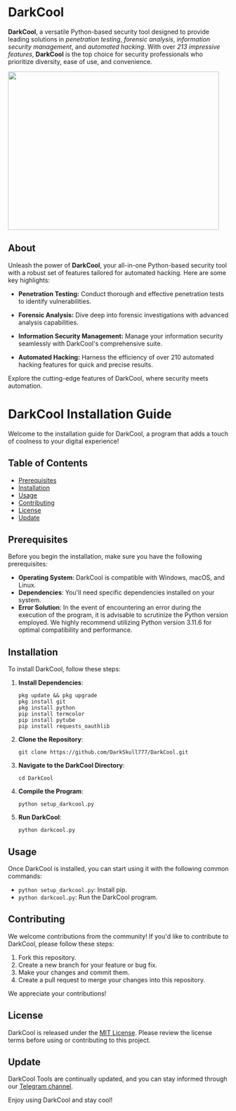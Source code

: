 
# DarkCool

**DarkCool**, a versatile Python-based security tool designed to provide leading solutions in _penetration testing_, _forensic analysis_, _information security management_, and _automated hacking_. With over _213 impressive features_, **DarkCool** is the top choice for security professionals who prioritize diversity, ease of use, and convenience.

<img src="https://github.com/DarkSkull777/DarkCool/raw/main/Rec/lv_0_20240201002048.gif" width="480" height="360">

## About

Unleash the power of **DarkCool**, your all-in-one Python-based security tool with a robust set of features tailored for automated hacking. Here are some key highlights:

- **Penetration Testing:** Conduct thorough and effective penetration tests to identify vulnerabilities.

- **Forensic Analysis:** Dive deep into forensic investigations with advanced analysis capabilities.

- **Information Security Management:** Manage your information security seamlessly with DarkCool's comprehensive suite.

- **Automated Hacking:** Harness the efficiency of over 210 automated hacking features for quick and precise results.

Explore the cutting-edge features of DarkCool, where security meets automation.


# DarkCool Installation Guide

Welcome to the installation guide for DarkCool, a program that adds a touch of coolness to your digital experience!

## Table of Contents
- [Prerequisites](#prerequisites)
- [Installation](#installation)
- [Usage](#usage)
- [Contributing](#contributing)
- [License](#license)
- [Update](#update)

## Prerequisites

Before you begin the installation, make sure you have the following prerequisites:

- **Operating System**: DarkCool is compatible with Windows, macOS, and Linux.
- **Dependencies**: You'll need specific dependencies installed on your system.
- **Error Solution**: In the event of encountering an error during the execution of the program, it is advisable to scrutinize the Python version employed. We highly recommend utilizing Python version 3.11.6 for optimal compatibility and performance.

## Installation

To install DarkCool, follow these steps:

1. **Install Dependencies**:

   ```
   pkg update && pkg upgrade
   pkg install git
   pkg install python
   pip install termcolor
   pip install pytube
   pip install requests_oauthlib
   ```

2. **Clone the Repository**:

   ```
   git clone https://github.com/DarkSkull777/DarkCool.git
   ```

3. **Navigate to the DarkCool Directory**:

   ```
   cd DarkCool
   ```

4. **Compile the Program**:

   ```
   python setup_darkcool.py
   ```

5. **Run DarkCool**:

   ```
   python darkcool.py
   ```

## Usage

Once DarkCool is installed, you can start using it with the following common commands:

- `python setup_darkcool.py`: Install pip.
- `python darkcool.py`: Run the DarkCool program.

## Contributing

We welcome contributions from the community! If you'd like to contribute to DarkCool, please follow these steps:

1. Fork this repository.
2. Create a new branch for your feature or bug fix.
3. Make your changes and commit them.
4. Create a pull request to merge your changes into this repository.

We appreciate your contributions!

## License

DarkCool is released under the [MIT License](LICENSE.md). Please review the license terms before using or contributing to this project.

## Update

DarkCool Tools are continually updated, and you can stay informed through our [Telegram channel](https://t.me/dymlescode).

Enjoy using DarkCool and stay cool!
